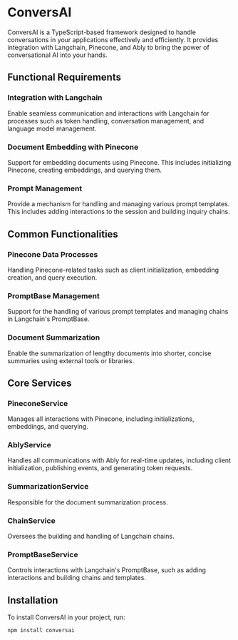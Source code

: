 # ConversAI

ConversAI is a TypeScript-based framework designed to handle conversations in your applications effectively and
efficiently. It provides integration with Langchain, Pinecone, and Ably to bring the power of conversational AI into
your hands.

## Functional Requirements

### Integration with Langchain

Enable seamless communication and interactions with Langchain for processes such as token handling, conversation
management, and language model management.

### Document Embedding with Pinecone

Support for embedding documents using Pinecone. This includes initializing Pinecone, creating embeddings, and querying
them.

### Prompt Management

Provide a mechanism for handling and managing various prompt templates. This includes adding interactions to the session
and building inquiry chains.

## Common Functionalities

### Pinecone Data Processes

Handling Pinecone-related tasks such as client initialization, embedding creation, and query execution.

### PromptBase Management

Support for the handling of various prompt templates and managing chains in Langchain's PromptBase.

### Document Summarization

Enable the summarization of lengthy documents into shorter, concise summaries using external tools or libraries.

## Core Services

### PineconeService

Manages all interactions with Pinecone, including initializations, embeddings, and querying.

### AblyService

Handles all communications with Ably for real-time updates, including client initialization, publishing events, and
generating token requests.

### SummarizationService

Responsible for the document summarization process.

### ChainService

Oversees the building and handling of Langchain chains.

### PromptBaseService

Controls interactions with Langchain's PromptBase, such as adding interactions and building chains and templates.

## Installation

To install ConversAI in your project, run:

```bash
npm install conversai
